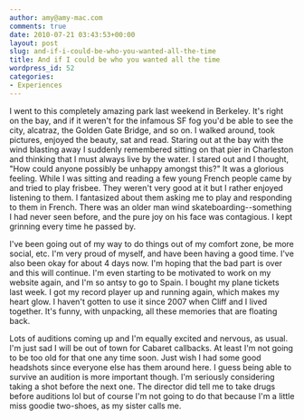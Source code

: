 ```yaml
---
author: amy@amy-mac.com
comments: true
date: 2010-07-21 03:43:53+00:00
layout: post
slug: and-if-i-could-be-who-you-wanted-all-the-time
title: And if I could be who you wanted all the time
wordpress_id: 52
categories:
- Experiences
---
```


I went to this completely amazing park last weekend in Berkeley. It's right on the bay, and if it weren't for the infamous SF fog you'd be able to see the city, alcatraz, the Golden Gate Bridge, and so on. I walked around, took pictures, enjoyed the beauty, sat and read. Staring out at the bay with the wind blasting away I suddenly remembered sitting on that pier in Charleston and thinking that I must always live by the water. I stared out and I thought, "How could anyone possibly be unhappy amongst this?" It was a glorious feeling. While I was sitting and reading a few young French people came by and tried to play frisbee. They weren't very good at it but I rather enjoyed listening to them. I fantasized about them asking me to play and responding to them in French. There was an older man wind skateboarding--something I had never seen before, and the pure joy on his face was contagious. I kept grinning every time he passed by.

I've been going out of my way to do things out of my comfort zone, be more social, etc. I'm very proud of myself, and have been having a good time. I've also been okay for about 4 days now. I'm hoping that the bad part is over and this will continue. I'm even starting to be motivated to work on my website again, and I'm so antsy to go to Spain. I bought my plane tickets last week. I got my record player up and running again, which makes my heart glow. I haven't gotten to use it since 2007 when Cliff and I lived together. It's funny, with unpacking, all these memories that are floating back.

Lots of auditions coming up and I'm equally excited and nervous, as usual. I'm just sad I will be out of town for Cabaret callbacks. At least I'm not going to be too old for that one any time soon. Just wish I had some good headshots since everyone else has them around here. I guess being able to survive an audition is more important though. I'm seriously considering taking a shot before the next one. The director did tell me to take drugs before auditions lol but of course I'm not going to do that because I'm a little miss goodie two-shoes, as my sister calls me.

